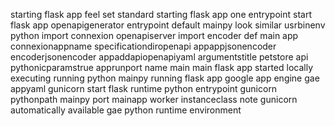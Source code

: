 starting flask app feel set standard starting flask app one entrypoint start flask app openapigenerator entrypoint default mainpy look similar usrbinenv python import connexion openapiserver import encoder def main app connexionappname specificationdiropenapi appappjsonencoder encoderjsonencoder appaddapiopenapiyaml argumentstitle petstore api pythonicparamstrue apprunport name main main flask app started locally executing running python mainpy running flask app google app engine gae appyaml gunicorn start flask runtime python entrypoint gunicorn pythonpath mainpy port mainapp worker instanceclass note gunicorn automatically available gae python runtime environment